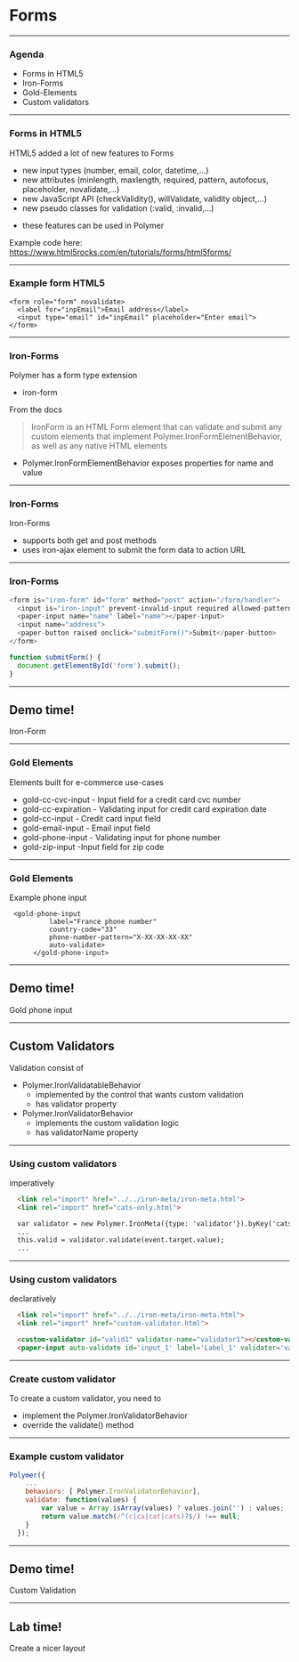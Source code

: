 # Forms

---
### Agenda

* Forms in HTML5
* Iron-Forms
* Gold-Elements
* Custom validators

---
### Forms in HTML5
HTML5 added a lot of new features to Forms
- new input types (number, email, color, datetime,...)
- new attributes (minlength, maxlength, required, pattern, autofocus, placeholder, novalidate,...)
- new JavaScript API (checkValidity(), willValidate, validity object,...)
- new pseudo classes for validation (:valid, :invalid,...)

* these features can be used in Polymer 

Example code here:
https://www.html5rocks.com/en/tutorials/forms/html5forms/


---
### Example form HTML5
```
<form role="form" novalidate>
  <label for="inpEmail">Email address</label>
  <input type="email" id="inpEmail" placeholder="Enter email">
</form>
```



---
### Iron-Forms
Polymer has a form type extension
* iron-form

From the docs
> IronForm is an HTML Form element that can validate and submit any custom elements 
that implement Polymer.IronFormElementBehavior, as well as any native HTML elements 

* Polymer.IronFormElementBehavior exposes properties for name and value

---
### Iron-Forms
Iron-Forms
- supports both get and post methods
- uses iron-ajax element to submit the form data to action URL

---
### Iron-Forms
```js
<form is="iron-form" id="form" method="post" action="/form/handler">
  <input is="iron-input" prevent-invalid-input required allowed-pattern="[0-9]"> 
  <paper-input name="name" label="name"></paper-input>
  <input name="address">
  <paper-button raised onclick="submitForm()">Submit</paper-button>
</form>

function submitForm() {
  document.getElementById('form').submit();
}
```

---
<!-- .slide: data-background="url('images/demo.jpg')" --> 
<!-- .slide: class="lab" -->
## Demo time!
Iron-Form

---
### Gold Elements
Elements built for e-commerce use-cases
* gold-cc-cvc-input - Input field for a credit card cvc number
* gold-cc-expiration - Validating input for credit card expiration date
* gold-cc-input - Credit card input field
* gold-email-input - Email input field
* gold-phone-input - Validating input for phone number
* gold-zip-input -Input field for zip code


---
### Gold Elements
Example phone input

```
 <gold-phone-input
          label="France phone number"
          country-code="33"
          phone-number-pattern="X-XX-XX-XX-XX"
          auto-validate>
      </gold-phone-input>
```


---
<!-- .slide: data-background="url('images/demo.jpg')" --> 
<!-- .slide: class="lab" -->
## Demo time!
Gold phone input

---
## Custom Validators
Validation consist of
* Polymer.IronValidatableBehavior
    * implemented by the control that wants custom validation
    * has validator property
* Polymer.IronValidatorBehavior
    * implements the custom validation logic
    * has validatorName property


---
### Using custom validators
imperatively
```html
  <link rel="import" href="../../iron-meta/iron-meta.html">
  <link rel="import" href="cats-only.html">

  var validator = new Polymer.IronMeta({type: 'validator'}).byKey('cats-only');
  ...
  this.valid = validator.validate(event.target.value);
  ...
```

---
### Using custom validators
declaratively
```html
  <link rel="import" href="../../iron-meta/iron-meta.html">
  <link rel="import" href="custom-validator.html">

  <custom-validator id="valid1" validator-name="validator1"></custom-validator>
  <paper-input auto-validate id='input_1' label='Label_1' validator='validator1'></paper-input>
```

---
### Create custom validator
To create a custom validator, you need to
* implement the Polymer.IronValidatorBehavior
* override the validate() method

---
### Example custom validator
```js
Polymer({
    ...
    behaviors: [ Polymer.IronValidatorBehavior],
    validate: function(values) {
        var value = Array.isArray(values) ? values.join('') : values;
        return value.match(/^(c|ca|cat|cats)?$/) !== null; 
    }
  });
```

---
<!-- .slide: data-background="url('images/demo.jpg')" --> 
<!-- .slide: class="lab" -->
## Demo time!
Custom Validation

---
<!-- .slide: data-background="url('images/lab2.jpg')" --> 
<!-- .slide: class="lab" -->
## Lab time!
Create a nicer layout





